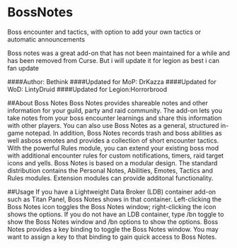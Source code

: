 # BossNotes
Boss encounter and tactics, with option to add your own tactics or automatic announcements

Boss notes was a great add-on that has not been maintained for a while and has been removed from Curse. But i will update it for legion as best i can fan update

####Author: Bethink
####Updated for MoP: DrKazza
####Updated for WoD: LintyDruid
####Updated for Legion:Horrorbrood

##About Boss Notes
Boss Notes provides shareable notes and other information for your guild, party and raid community. The add-on lets you take notes from your boss encounter learnings and share this information with other players. You can also use Boss Notes as a general, structured in-game notepad. In addition, Boss Notes records trash and boss abilities as well asboss emotes and provides a collection of short encounter tactics. With the powerful Rules module, you can extend your existing boss mod with additional encounter rules for custom notifications, timers, raid target icons and yells. Boss Notes is based on a modular design. The standard distribution contains the Personal Notes, Abilities, Emotes, Tactics and Rules modules. Extension modules can provide additonal functionality.

##Usage
If you have a Lightweight Data Broker (LDB) container add-on such as Titan Panel, Boss Notes shows in that container. Left-clicking the Boss Notes icon toggles the Boss Notes window; right-clicking the icon shows the options. If you do not have an LDB container, type /bn toggle to show the Boss Notes window and /bn options to show the options. Boss Notes provides a key binding to toggle the Boss Notes window. You may want to assign a key to that binding to gain quick access to Boss Notes.



